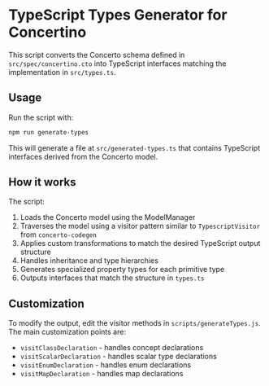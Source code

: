 # TypeScript Types Generator for Concertino

This script converts the Concerto schema defined in `src/spec/concertino.cto` into TypeScript interfaces matching the implementation in `src/types.ts`.

## Usage

Run the script with:

```bash
npm run generate-types
```

This will generate a file at `src/generated-types.ts` that contains TypeScript interfaces derived from the Concerto model.

## How it works

The script:

1. Loads the Concerto model using the ModelManager
2. Traverses the model using a visitor pattern similar to `TypescriptVisitor` from `concerto-codegen`
3. Applies custom transformations to match the desired TypeScript output structure
4. Handles inheritance and type hierarchies
5. Generates specialized property types for each primitive type
6. Outputs interfaces that match the structure in `types.ts`

## Customization

To modify the output, edit the visitor methods in `scripts/generateTypes.js`. The main customization points are:

- `visitClassDeclaration` - handles concept declarations
- `visitScalarDeclaration` - handles scalar type declarations
- `visitEnumDeclaration` - handles enum declarations
- `visitMapDeclaration` - handles map declarations

